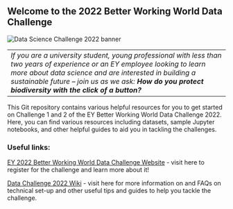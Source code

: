 
## Welcome to the 2022 Better Working World Data Challenge

![Data Science Challenge 2022 banner](https://user-images.githubusercontent.com/8722155/155844320-675d999b-d413-4cf5-9ff9-857d2637729b.jpg)

| |
|-|
|_If you are a university student, young professional with less than two years of experience or an EY employee looking to learn more about data science and are interested in building a sustainable future – join us as we ask: **How do you protect biodiversity with the click of a button?**_|

This Git repository contains various helpful resources for you to get started on Challenge 1 and 2 of the EY Better Working World Data Challenge 2022. Here, you can find various resources including datasets, sample Jupyter notebooks, and other helpful guides to aid you in tackling the challenges.

### Useful links:
[EY 2022 Better Working World Data Challenge Website](https://challenge.ey.com/) - visit here to register for the challenge and learn more about it!

[Data Challenge 2022 Wiki](https://github.com/EY-Data-Science-Program/2022-Better-Working-World-Data-Challenge/wiki) - visit here for more information on and FAQs on technical set-up and other useful tips and guides to help you tackle the challenge.
